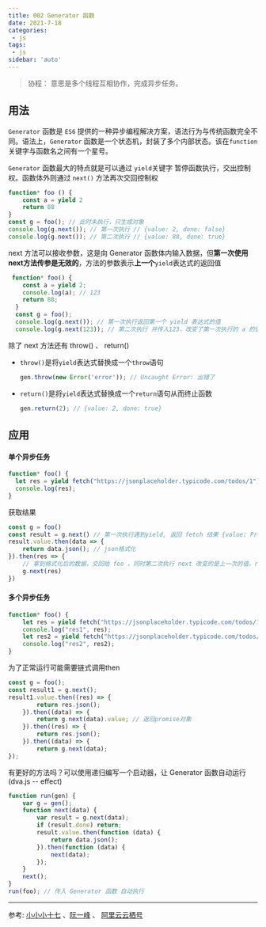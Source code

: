 ```yaml
---
title: 002 Generator 函数
date: 2021-7-18
categories: 
 - js
tags:
 - js
sidebar: 'auto'
---
```


> 协程： 意思是多个线程互相协作，完成异步任务。

## 用法

`Generator` 函数是 `ES6` 提供的一种异步编程解决方案，语法行为与传统函数完全不同。语法上，`Generator` 函数是一个状态机，封装了多个内部状态。该在`function`关键字与函数名之间有一个星号。

`Generator` 函数最大的特点就是可以通过 `yield`关键字 暂停函数执行，交出控制权。函数体外则通过 `next()` 方法再次交回控制权

```js
function* foo () {
	const a = yield 2
	return 88
}
const g = foo(); // 此时未执行，只生成对象
console.log(g.next()); // 第一次执行 // {value: 2, done: false}
console.log(g.next()); // 第二次执行 // {value: 88, done: true}
```

next 方法可以接收参数，这是向 Generator 函数体内输入数据，但**第一次使用next方法传参是无效的**，方法的参数表示**上一个**`yield`表达式的返回值

```js
 function* foo() {
    const a = yield 2;
    console.log(a); // 123
    return 88;
  }
  const g = foo();
  console.log(g.next()); // 第一次执行返回第一个 yield 表达式的值
  console.log(g.next(123)); // 第二次执行 并传入123，改变了第一次执行的 a 的值
```

除了 next 方法还有 throw() 、 return()

- `throw()`是将`yield`表达式替换成一个`throw`语句

  ```js
  gen.throw(new Error('error')); // Uncaught Error: 出错了
  ```

- `return()`是将`yield`表达式替换成一个`return`语句从而终止函数

  ```js
  gen.return(2); // {value: 2, done: true}
  ```

## 应用

#### 单个异步任务

```js
function* foo() {
  let res = yield fetch("https://jsonplaceholder.typicode.com/todos/1");
  console.log(res);
}
```

获取结果

```js
const g = foo()
const result = g.next() // 第一次执行遇到yield, 返回 fetch 结果 {value: Promise, done: false}
result.value.then(data => {
    return data.json(); // json格式化
}).then(res => {
    // 拿到格式化后的数据，交回给 foo ，同时第二次执行 next 改变的是上一次的值，res 正常输出
    g.next(res)
})
```

#### 多个异步任务

```js
function* foo() {
    let res = yield fetch("https://jsonplaceholder.typicode.com/todos/1");
    console.log("res1", res);
    let res2 = yield fetch("https://jsonplaceholder.typicode.com/todos/2");
    console.log("res2", res2);
}
```

为了正常运行可能需要链式调用then

```js
const g = foo();
const result1 = g.next();
result1.value.then((res) => {
        return res.json();
	}).then((data) => {
        return g.next(data).value; // 返回promise对象
	}).then((res) => {
        return res.json();
	}).then((data) => {
        return g.next(data);
});
```

有更好的方法吗？可以使用递归编写一个启动器，让 Generator 函数自动运行 (dva.js -- effect)

```js
function run(gen) {
    var g = gen();
    function next(data) {
        var result = g.next(data);
        if (result.done) return;
        result.value.then(function (data) {
            return data.json();
        }).then(function (data) {
            next(data);
        });
    }
    next();
}
run(foo); // 传入 Generator 函数 自动执行
```

----

参考: [小小小十七](https://juejin.cn/post/6844904202632691726#heading-3) 、[阮一峰](http://www.ruanyifeng.com/blog/2015/04/generator.html) 、 [阿里云云栖号](https://zhuanlan.zhihu.com/p/47645608)

